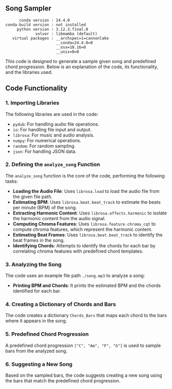 ## Song Sampler

          conda version : 24.4.0
    conda-build version : not installed
         python version : 3.12.3.final.0
                 solver : libmamba (default)
       virtual packages : __archspec=1=cannonlake
                          __conda=24.4.0=0
                          __osx=10.16=0
                          __unix=0=0

This code is designed to generate a sample given song and predefined chord progression. Below is an explanation of the code, its functionality, and the libraries used.

## Code Functionality

### 1. Importing Libraries
The following libraries are used in the code:
- `pydub`: For handling audio file operations.
- `io`: For handling file input and output.
- `librosa`: For music and audio analysis.
- `numpy`: For numerical operations.
- `random`: For random sampling.
- `json`: For handling JSON data.

### 2. Defining the `analyze_song` Function
The `analyze_song` function is the core of the code, performing the following tasks:
- **Loading the Audio File**: Uses `librosa.load` to load the audio file from the given file path.
- **Estimating BPM**: Uses `librosa.beat.beat_track` to estimate the beats per minute (BPM) of the song.
- **Extracting Harmonic Content**: Uses `librosa.effects.harmonic` to isolate the harmonic content from the audio signal.
- **Computing Chroma Features**: Uses `librosa.feature.chroma_cqt` to compute chroma features, which represent the harmonic content.
- **Estimating Beat Frames**: Uses `librosa.beat.beat_track` to identify the beat frames in the song.
- **Identifying Chords**: Attempts to identify the chords for each bar by correlating chroma features with predefined chord templates.

### 3. Analyzing the Song
The code uses an example file path `./song.mp3` to analyze a song:
- **Printing BPM and Chords**: It prints the estimated BPM and the chords identified for each bar.

### 4. Creating a Dictionary of Chords and Bars
The code creates a dictionary `Chords_Bars` that maps each chord to the bars where it appears in the song.

### 5. Predefined Chord Progression
A predefined chord progression `["C", "Am", "F", "G"]` is used to sample bars from the analyzed song.

### 6. Suggesting a New Song
Based on the sampled bars, the code suggests creating a new song using the bars that match the predefined chord progression.
